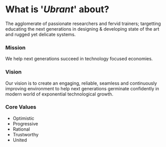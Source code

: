 # What is '*Ubrant*' about?
The agglomerate of passionate researchers and fervid trainers; targetting educating the next generations in designing & developing state of the art and rugged yet delicate systems.




### Mission
We help next generations succeed in technology focused economies.




### Vision
Our vision is to create an engaging, reliable, seamless and continuously improving environment to help next generations germinate confidently in modern world of exponential technological growth.




### Core Values
  - Optimistic
  - Progressive
  - Rational
  - Trustworthy
  - United


